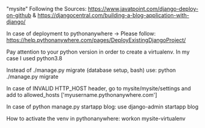 "mysite" 
Following the Sources:
https://www.javatpoint.com/django-deploy-on-github
&
https://djangocentral.com/building-a-blog-application-with-django/

In case of deployment to pythonanywhere ->
Please follow:
https://help.pythonanywhere.com/pages/DeployExistingDjangoProject/

Pay attention to your python version in order to create a virtualenv. 
In my case I used python3.8

Instead of ./manage.py migrate (database setup, bash) use:
python ./manage.py migrate

In case of INVALID HTTP_HOST header, go to mysite/mysite/settings and add to allowed_hosts ['myusername.pythonanywhere.com'] 

In case of python manage.py startapp blog:
use django-admin startapp blog

How to activate the venv in pythonanywhere:
workon mysite-virtualenv
